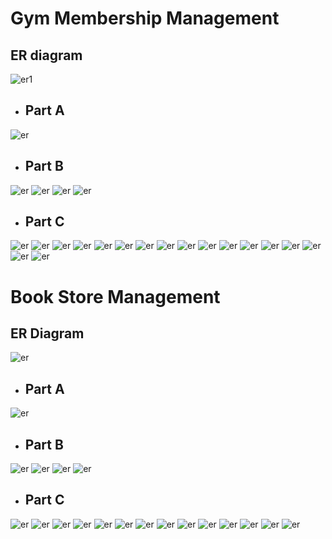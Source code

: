 # Gym Membership Management

## ER diagram  
![er1](../images/er-lab4-1.jpg)  <!-- dummy ER diagram -->

- ## Part A
![er](../images/l4a1.png)
- ## Part B
![er](../images/l4b1.png)
![er](../images/l4b2.png)
![er](../images/l4b3.png)
![er](../images/l4b4.png)
- ## Part C
![er](../images/l4c1.png)
![er](../images/l4c2.png)
![er](../images/l4c3.png)
![er](../images/l4c4.png)
![er](../images/l4c5.png)
![er](../images/l4c6.png)
![er](../images/l4c7.png)
![er](../images/l4c8.png)
![er](../images/l4c9.png)
![er](../images/l4c10.png)
![er](../images/l4c11.png)
![er](../images/l4c12.png)
![er](../images/l4c13.png)
![er](../images/l4c14.png)
![er](../images/l4c15.png)
![er](../images/l4c16.png)
![er](../images/l4c17.png)

# Book Store Management
## ER Diagram
![er](../images/er-lab4-2.jpg)

- ## Part A
![er](../images/l4-2a1.png)
- ## Part B
![er](../images/l4-2b1.png)
![er](../images/l4-2b2.png)
![er](../images/l4-2b3.png)
![er](../images/l4-2b4.png)
- ## Part C
![er](../images/l4-2c1.png)
![er](../images/l4-2c2.png)
![er](../images/l4-2c3.png)
![er](../images/l4-2c5.png)
![er](../images/l4-2c6.png)
![er](../images/l4-2c7.png)
![er](../images/l4-2c8.png)
![er](../images/l4-2c9.png)
![er](../images/l4-2c10.png)
![er](../images/l4-2c11.png)
![er](../images/l4-2c12.png)
![er](../images/l4-2c13.png)
![er](../images/l4-2c14.png)
![er](../images/l4-2c15.png)

